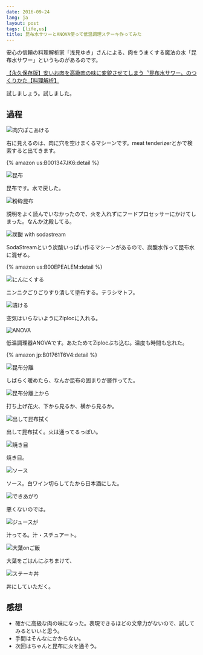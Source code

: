 ```yaml
---
date: 2016-09-24
lang: ja
layout: post
tags: [life,us]
title: 昆布水サワーとANOVA使って低温調理ステーキ作ってみた
---
```

安心の信頼の料理解析家「浅見ゆき」さんによる、肉をうまくする魔法の水「昆布水サワー」というものがあるのです。

[【永久保存版】安いお肉を高級肉の味に変貌させてしまう〝昆布水サワー〟のつくりかた【料理解析】](https://www.hotpepper.jp/mesitsu/entry/itsushi-yoshida/16-00087)

試しましょう。試しました。

## 過程

![肉穴ぽこあける](/assets/images/entry/2016-09-24/1.jpg)

右に見えるのは、肉に穴を空けまくるマシーンです。meat tenderizerとかで検索すると出てきます。

{% amazon us:B001347JK6:detail %}

![昆布](/assets/images/entry/2016-09-24/2.jpg)

昆布です。水で戻した。

![粉砕昆布](/assets/images/entry/2016-09-24/3.jpg)

説明をよく読んでいなかったので、火を入れずにフードプロセッサーにかけてしまった。なんか沈殿してる。

![炭酸 with sodastream](/assets/images/entry/2016-09-24/4.jpg)

SodaStreamという炭酸いっぱい作るマシーンがあるので、炭酸水作って昆布水に混ぜる。

{% amazon us:B00EPEALEM:detail %}

![にんにくする](/assets/images/entry/2016-09-24/5.jpg)

ニンニクごりごりすり潰して塗布する。テラシマトフ。

![漬ける](/assets/images/entry/2016-09-24/6.jpg)

空気はいらないようにZiplocに入れる。

![ANOVA](/assets/images/entry/2016-09-24/7.jpg)

低温調理器ANOVAです。あたためてZiplocぶち込む。温度も時間も忘れた。

{% amazon jp:B01761T6V4:detail %}

![昆布分離](/assets/images/entry/2016-09-24/8.jpg)

しばらく暖めたら、なんか昆布の固まりが層作ってた。

![昆布分離上から](/assets/images/entry/2016-09-24/9.jpg)

打ち上げ花火、下から見るか、横から見るか。

![出して昆布拭く](/assets/images/entry/2016-09-24/10.jpg)

出して昆布拭く。火は通ってるっぽい。

![焼き目](/assets/images/entry/2016-09-24/11.jpg)

焼き目。

![ソース](/assets/images/entry/2016-09-24/12.jpg)

ソース。白ワイン切らしてたから日本酒にした。

![できあがり](/assets/images/entry/2016-09-24/13.jpg)

悪くないのでは。

![ジュースが](/assets/images/entry/2016-09-24/14.jpg)

汁ってる。汁・スチュアート。

![大葉onご飯](/assets/images/entry/2016-09-24/15.jpg)

大葉をごはんにぶちまけて、

![ステーキ丼](/assets/images/entry/2016-09-24/16.jpg)

丼にしていただく。

## 感想

- 確かに高級な肉の味になった。表現できるほどの文章力がないので、試してみるといいと思う。
- 手間はそんなにかからない。
- 次回はちゃんと昆布に火を通そう。
